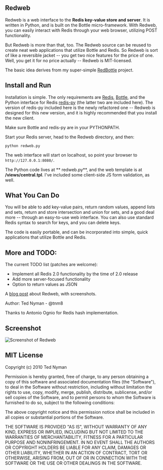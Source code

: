 Redweb
-------

Redweb is a web interface to the **Redis key-value store and server**. It is written in Python, and is built on the Bottle micro-framework. With Redweb, you can easily interact with Redis through your web browser, utilizing POST functionality.

But Redweb is more than that, too. The Redweb source can be reused to create neat web applications that utilize Bottle and Redis. So Redweb is sort of like a reversible jacket -- you get two nice features for the price of one. Well, you get it for no price actually -- Redweb is MIT-licensed.

The basic idea derives from my super-simple [RedBottle](http://github.com/tnm/redbottle/"RedBottle") project.

Install and Run
---------------

Installation is simple. The only requirements are [Redis](http://code.google.com/p/redis/ "Redis"), [Bottle](http://github.com/defnull/bottle "Bottle"), and the Python interface for Redis [redis-py](http://github.com/andymccurdy/redis-py "redis-py") (the latter two are included here). The version of redis-py included here is the newly refactored one -- Redweb is designed for this new version, and it is highly recommended that you install the new client.

Make sure Bottle and redis-py are in your PYTHONPATH.

Start your Redis server, head to the Redweb directory, and then:

`python redweb.py`

The web interface will start on localhost, so point your browser to `http://127.0.0.1:8080/`. 

The Python code lives at ** redweb.py**, and the web template is at **/views/central.tpl**. I've included some client-side JS form validation, as well.  

What You Can Do
---------------

You will be able to add key-value pairs, return random values, append lists and sets, return and store intersection and union for sets, and a good deal more -- through an easy-to-use web interface. You can also use standard Redis syntax to search for keys, and you can delete keys.

The code is easily portable, and can be incorporated into simple, quick applications that utilize Bottle and Redis.

More and TODO:
------------------------
The current TODO list (patches are welcome):

* Implement all Redis 2.0 functionality by the time of 2.0 release
* Add more server-focused functionality
* Option to return values as JSON

A [blog post](http://philosophyofweb.com/2010/02/redweb-a-web-interface-for-redis/ "blog post") about Redweb, with screenshots.

Author: Ted Nyman - @tnm8

Thanks to Antonio Ognio for Redis hash implementation.

Screenshot
-----------
![Screenshot of Redweb](http://www.philosophyofweb.com/redweb5.gif "Redweb")


MIT License
------------
Copyright (c) 2010 Ted Nyman

Permission is hereby granted, free of charge, to any person obtaining a copy of this software and associated documentation files (the "Software"), to deal in the Software without restriction, including without limitation the rights to use, copy, modify, merge, publish, distribute, sublicense, and/or sell copies of the Software, and to permit persons to whom the Software is furnished to do so, subject to the following conditions:

The above copyright notice and this permission notice shall be included in all copies or substantial portions of the Software.

THE SOFTWARE IS PROVIDED "AS IS", WITHOUT WARRANTY OF ANY KIND, EXPRESS OR IMPLIED, INCLUDING BUT NOT LIMITED TO THE WARRANTIES OF MERCHANTABILITY, FITNESS FOR A PARTICULAR PURPOSE AND NONINFRINGEMENT. IN NO EVENT SHALL THE AUTHORS OR COPYRIGHT HOLDERS BE LIABLE FOR ANY CLAIM, DAMAGES OR OTHER LIABILITY, WHETHER IN AN ACTION OF CONTRACT, TORT OR OTHERWISE, ARISING FROM, OUT OF OR IN CONNECTION WITH THE SOFTWARE OR THE USE OR OTHER DEALINGS IN THE SOFTWARE.


